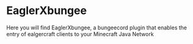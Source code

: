 # EaglerXbungee
Here you will find EaglerXbungee, a bungeecord plugin that enables the entry of ealgercraft clients to your Minecraft Java Network 
